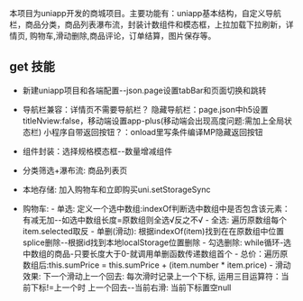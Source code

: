 本项目为uniapp开发的商城项目。主要功能有：uniapp基本结构，自定义导航栏，商品分类，商品列表瀑布流，封装计数组件和模态框，上拉加载下拉刷新，详情页, 购物车,滑动删除,商品评论，订单结算，图片保存等。
## get 技能
- 新建uniapp项目和各端配置--json.page设置tabBar和页面切换和跳转
- 导航栏兼容：详情页不需要导航栏？ 隐藏导航栏：page.json中h5设置titleNview:false，移动端设置app-plus(移动端会出现高度问题:需加上全局状态栏)
             小程序自带返回按钮？：onload里写条件编译MP隐藏返回按钮
- 组件封装：选择规格模态框--数量增减组件
- 分类筛选+瀑布流: 商品列表页
- 本地存储: 加入购物车和立即购买uni.setStorageSync

- 购物车: 
         - 单选: 定义一个选中数组:indexOf判断选中数组中是否包含该元素：有减无加--如选中数组长度=原数组则全选√反之不√
         - 全选: 遍历原数组每个item.selected取反
         - 单删(滑动): 根据indexOf(item)找到在在原数组中位置splice删除--根据id找到本地localStorage位置删除
         - 勾选删除:  while循环-选中数组的商品-只要长度大于0-就调用单删函数传递数组首个
         - 总价：遍历原数组后:this.sumPrice = this.sumPrice + (item.number * item.price)
		 - 滑动效果: 下一个滑动上一个回去: 每次滑时记录上一个下标, 运用三目运算符：当前下标!=上一个时 上一个回去--当前右滑:  当前下标置空null
